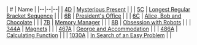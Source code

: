 | # | Name |
|--|--|--|
| [4D](https://codeforces.com/problemset/problem/4/D) | [Mysterious Present](4D.cpp) |  |
| [5C](https://codeforces.com/problemset/problem/5/C) | [Longest Regular Bracket Sequence](5C.cpp) |  |
| [6B](https://codeforces.com/problemset/problem/6/B) | [President's Office](6B.cpp) |  |
| [6C](https://codeforces.com/problemset/problem/6/C) | [Alice, Bob and Chocolate](6C.cpp) |  |
| [7B](https://codeforces.com/problemset/problem/7/B) | [Memory Manager](7B.cpp) |  |
| [8B](https://codeforces.com/problemset/problem/8/B) | [Obsession with Robots](8B.cpp) |  |
| [344A](https://codeforces.com/problemset/problem/344/A) | [Magnets](344A.cpp) |  |
| [467A](https://codeforces.com/problemset/problem/467/A) | [George and Accommodation](467A.cpp) |  |
| [486A](https://codeforces.com/problemset/problem/486/A) | [Calculating Function](486A.cpp) |  |
| [1030A](https://codeforces.com/problemset/problem/1030/A) | [In Search of an Easy Problem](1030A.cpp) |  |

